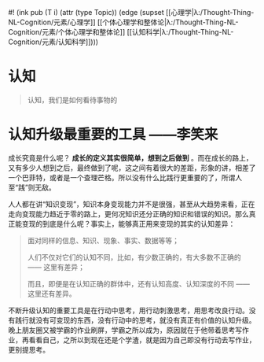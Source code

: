 #! (ink pub (T i) (attr (type Topic)) (edge (supset [[心理学|λ:/Thought-Thing-NL-Cognition/元素/心理学]] [[个体心理学和整体论|λ:/Thought-Thing-NL-Cognition/元素/个体心理学和整体论]] [[认知科学|λ:/Thought-Thing-NL-Cognition/元素/认知科学]])))

# 认知

> 认知，我们是如何看待事物的

# 认知升级最重要的工具 ——李笑来

成长究竟是什么呢？ **成长的定义其实很简单，想到之后做到** 。而在成长的路上，又有多少人想到之后，最终做到了呢，这之间有着很大的差距，形象的讲，相差了一个巴菲特，或者是一个查理芒格。所以没有什么比践行更重要的了，所谓人至“践”则无敌。

人人都在讲“知识变现”，知识本身变现能力并不是很强，甚至从大趋势来看，正在走向变现能力趋近于零的路上，更何况知识还分正确的知识和错误的知识。那么真正能变现的到底是什么呢？事实上，能够真正用来变现的其实的认知差异：

> 面对同样的信息、知识、现象、事实、数据等等；
> 
> 人们不仅对它们的认知不同，比如，有少数正确的，有大多数不正确的 —— 这里有差异；
> 
> 而且，即便是在认知正确的群体中，还有认知高度、认知深度的不同 —— 这里还有差异。

不断升级认知的重要工具是在行动中思考，用行动刺激思考，用思考改良行动。没有践行就没有可变现的东西，没有行动中的思考，就没有真正有价值的认知升级。晚上朋友圈又被学霸的作业刷屏，学霸之所以成为，原因就在于他带着思考写作业，再看看自己，之所以到现在还是个学渣，就是因为自己即没有行动去写作业，更别提思考。